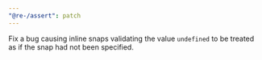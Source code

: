 ```yaml
---
"@re-/assert": patch
---
```


Fix a bug causing inline snaps validating the value `undefined` to be treated as if the snap had not been specified.
